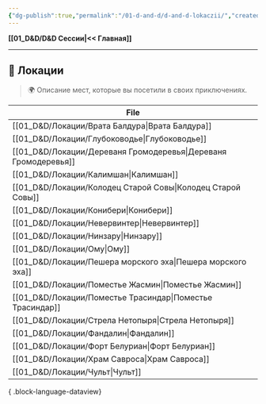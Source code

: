 ```yaml
---
{"dg-publish":true,"permalink":"/01-d-and-d/d-and-d-lokaczii/","created":"2024-11-09T09:06:49.574+03:00","updated":"2025-06-29T23:13:37.528+03:00"}
---
```


**[[01_D&D/D&D Сессии\|<< Главная]]** 

---
## 🏰 Локации
> 🌍 Описание мест, которые вы посетили в своих приключениях.

| File                                                               |
| ------------------------------------------------------------------ |
| [[01_D&D/Локации/Врата Балдура\|Врата Балдура]]                 |
| [[01_D&D/Локации/Глубоководье\|Глубоководье]]                   |
| [[01_D&D/Локации/Дереваня Громодеревья\|Дереваня Громодеревья]] |
| [[01_D&D/Локации/Калимшан\|Калимшан]]                           |
| [[01_D&D/Локации/Колодец Старой Совы\|Колодец Старой Совы]]     |
| [[01_D&D/Локации/Конибери\|Конибери]]                           |
| [[01_D&D/Локации/Невервинтер\|Невервинтер]]                     |
| [[01_D&D/Локации/Нинзару\|Нинзару]]                             |
| [[01_D&D/Локации/Ому\|Ому]]                                     |
| [[01_D&D/Локации/Пешера морского эха\|Пешера морского эха]]     |
| [[01_D&D/Локации/Поместье Жасмин\|Поместье Жасмин]]             |
| [[01_D&D/Локации/Поместье Трасиндар\|Поместье Трасиндар]]       |
| [[01_D&D/Локации/Стрела Нетопыря\|Стрела Нетопыря]]             |
| [[01_D&D/Локации/Фандалин\|Фандалин]]                           |
| [[01_D&D/Локации/Форт Белуриан\|Форт Белуриан]]                 |
| [[01_D&D/Локации/Храм Савроса\|Храм Савроса]]                   |
| [[01_D&D/Локации/Чульт\|Чульт]]                                 |

{ .block-language-dataview}
